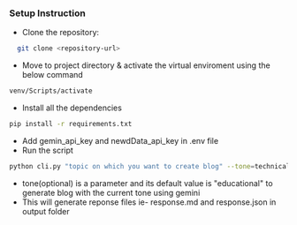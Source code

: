 ### **Setup Instruction**
- Clone the repository:
```bash
  git clone <repository-url>
```
  
- Move to project directory & activate the virtual enviroment using the below command
```bash
venv/Scripts/activate
```

- Install all the dependencies
```bash
pip install -r requirements.txt
```
- Add gemin_api_key and newdData_api_key in .env file
- Run the script
```bash
python cli.py "topic on which you want to create blog" --tone=technical
```
- tone(optional) is a parameter and its default value is "educational" to generate blog with the current tone using gemini 
- This will generate reponse files ie- response.md and response.json in output folder
